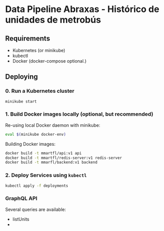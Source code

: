 # Data Pipeline Abraxas - Histórico de unidades de metrobús

## Requirements

- Kubernetes (or minikube)
- kubectl
- Docker (docker-compose optional.)

## Deploying

### 0. Run a Kubernetes cluster

```sh
minikube start
```

### 1. Build Docker images locally (optional, but recommended)

Re-using local Docker daemon with minikube:

```sh
eval $(minikube docker-env)
```

Building Docker images:

```sh
docker build -t mmartfl/api:v1 api
docker build -t mmartfl/redis-server:v1 redis-server
docker build -t mmarfl/backend:v1 backend
```

### 2. Deploy Services using ```kubectl```

```sh
kubectl apply -f deployments
```


### GraphQL API

Several queries are available:
- listUnits
-

